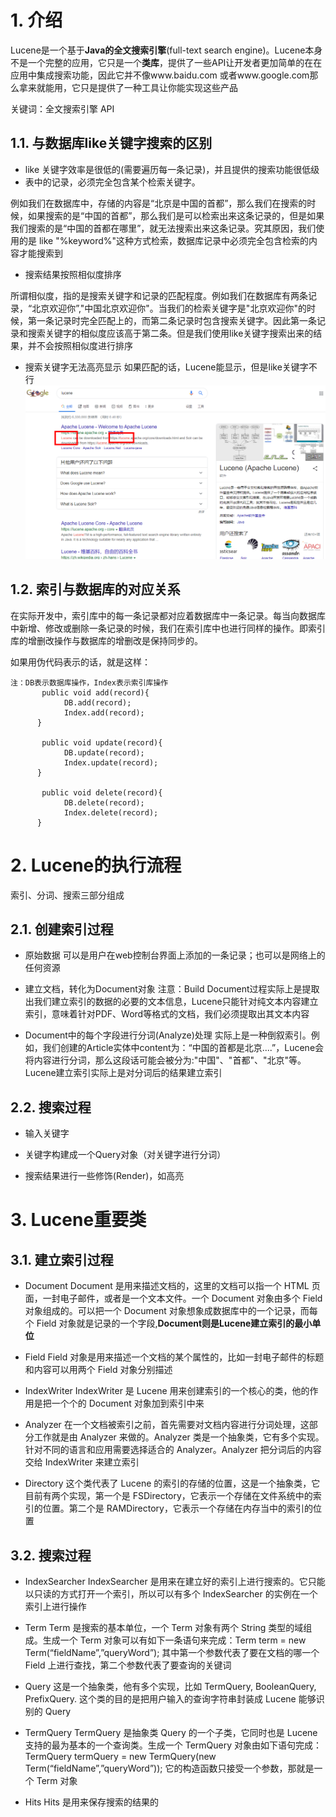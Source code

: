 # 1. 介绍
Lucene是一个基于**Java的全文搜索引擎**(full-text search engine)。Lucene本身不是一个完整的应用，它只是一个**类库**，提供了一些API让开发者更加简单的在在应用中集成搜索功能，因此它并不像www.baidu.com 或者www.google.com那么拿来就能用，它只是提供了一种工具让你能实现这些产品

关键词：全文搜索引擎  API
## 1.1. 与数据库like关键字搜索的区别
- like 关键字效率是很低的(需要遍历每一条记录)，并且提供的搜索功能很低级
- 表中的记录，必须完全包含某个检索关键字。

例如我们在数据库中，存储的内容是“北京是中国的首都”，那么我们在搜索的时候，如果搜索的是“中国的首都”，那么我们是可以检索出来这条记录的，但是如果我们搜索的是“中国的首都在哪里”，就无法搜索出来这条记录。究其原因，我们使用的是 like "%keyword%"这种方式检索，数据库记录中必须完全包含检索的内容才能搜索到

- 搜索结果按照相似度排序

所谓相似度，指的是搜索关键字和记录的匹配程度。例如我们在数据库有两条记录，“北京欢迎你”,"中国北京欢迎你"。当我们的检索关键字是"北京欢迎你"的时候，第一条记录时完全匹配上的，而第二条记录时包含搜索关键字。因此第一条记录和搜索关键字的相似度应该高于第二条。但是我们使用like关键字搜索出来的结果，并不会按照相似度进行排序

- 搜索关键字无法高亮显示
如果匹配的话，Lucene能显示，但是like关键字不行
![](_v_images/20191112101029523_24619.png)

## 1.2. 索引与数据库的对应关系
在实际开发中，索引库中的每一条记录都对应着数据库中一条记录。每当向数据库中新增、修改或删除一条记录的时候，我们在索引库中也进行同样的操作。即索引库的增删改操作与数据库的增删改是保持同步的。

如果用伪代码表示的话，就是这样：

```
注：DB表示数据库操作，Index表示索引库操作
       public void add(record){
            DB.add(record);
            Index.add(record);
      }
      
       public void update(record){
            DB.update(record);
            Index.update(record);
      }
      
       public void delete(record){
            DB.delete(record);
            Index.delete(record);
      }
```

# 2. Lucene的执行流程
索引、分词、搜索三部分组成 
## 2.1. 创建索引过程
- 原始数据
        可以是用户在web控制台界面上添加的一条记录；也可以是网络上的任何资源
        
- 建立文档，转化为Document对象
        注意：Build Document过程实际上是提取出我们建立索引的数据的必要的文本信息，Lucene只能针对纯文本内容建立索引，意味着针对PDF、Word等格式的文档，我们必须提取出其文本内容
        
 - Document中的每个字段进行分词(Analyze)处理
        实际上是一种倒叙索引。例如，我们创建的Article实体中content为：“中国的首都是北京....”，Lucene会将内容进行分词，那么这段话可能会被分为:"中国"、"首都"、"北京"等。Lucene建立索引实际上是对分词后的结果建立索引
## 2.2. 搜索过程
- 输入关键字

- 关键字构建成一个Query对象（对关键字进行分词）

- 搜索结果进行一些修饰(Render)，如高亮
# 3. Lucene重要类
## 3.1. 建立索引过程
- Document 
        Document 是用来描述文档的，这里的文档可以指一个 HTML 页面，一封电子邮件，或者是一个文本文件。一个 Document 对象由多个 Field 对象组成的。可以把一个 Document 对象想象成数据库中的一个记录，而每个 Field 对象就是记录的一个字段,**Document则是Lucene建立索引的最小单位**
        
- Field
        Field 对象是用来描述一个文档的某个属性的，比如一封电子邮件的标题和内容可以用两个 Field 对象分别描述
- IndexWriter
        IndexWriter 是 Lucene 用来创建索引的一个核心的类，他的作用是把一个个的 Document 对象加到索引中来
        
- Analyzer
        在一个文档被索引之前，首先需要对文档内容进行分词处理，这部分工作就是由 Analyzer 来做的。Analyzer 类是一个抽象类，它有多个实现。针对不同的语言和应用需要选择适合的 Analyzer。Analyzer 把分词后的内容交给 IndexWriter 来建立索引
        
- Directory
        这个类代表了 Lucene 的索引的存储的位置，这是一个抽象类，它目前有两个实现，第一个是 FSDirectory，它表示一个存储在文件系统中的索引的位置。第二个是 RAMDirectory，它表示一个存储在内存当中的索引的位置

## 3.2. 搜索过程
- IndexSearcher
        IndexSearcher 是用来在建立好的索引上进行搜索的。它只能以只读的方式打开一个索引，所以可以有多个 IndexSearcher 的实例在一个索引上进行操作
        
- Term
        Term 是搜索的基本单位，一个 Term 对象有两个 String 类型的域组成。生成一个 Term 对象可以有如下一条语句来完成：Term term = new Term(“fieldName”,”queryWord”); 其中第一个参数代表了要在文档的哪一个 Field 上进行查找，第二个参数代表了要查询的关键词
        
- Query
        这是一个抽象类，他有多个实现，比如 TermQuery, BooleanQuery, PrefixQuery. 这个类的目的是把用户输入的查询字符串封装成 Lucene 能够识别的 Query
        
- TermQuery
        TermQuery 是抽象类 Query 的一个子类，它同时也是 Lucene 支持的最为基本的一个查询类。生成一个 TermQuery 对象由如下语句完成： TermQuery termQuery = new TermQuery(new Term(“fieldName”,”queryWord”)); 它的构造函数只接受一个参数，那就是一个 Term 对象
        
- Hits
        Hits 是用来保存搜索的结果的
